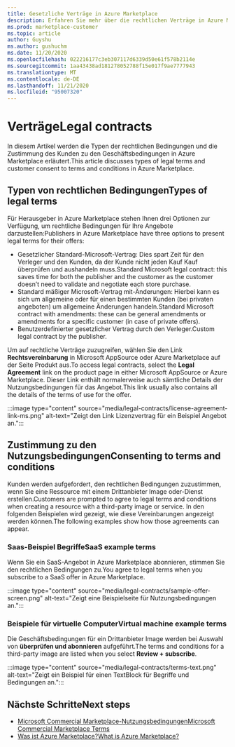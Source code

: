 ```yaml
---
title: Gesetzliche Verträge in Azure Marketplace
description: Erfahren Sie mehr über die rechtlichen Verträge in Azure Marketplace.
ms.prod: marketplace-customer
ms.topic: article
author: Guyshu
ms.author: gushuchm
ms.date: 11/20/2020
ms.openlocfilehash: 022216177c3eb307117d6339d50e61f578b2114e
ms.sourcegitcommit: 1aa43438ad181278052788f15e017f9ae7777943
ms.translationtype: MT
ms.contentlocale: de-DE
ms.lasthandoff: 11/21/2020
ms.locfileid: "95007320"
---
```

# <a name="legal-contracts"></a><span data-ttu-id="0eda8-103">Verträge</span><span class="sxs-lookup"><span data-stu-id="0eda8-103">Legal contracts</span></span>

<span data-ttu-id="0eda8-104">In diesem Artikel werden die Typen der rechtlichen Bedingungen und die Zustimmung des Kunden zu den Geschäftsbedingungen in Azure Marketplace erläutert.</span><span class="sxs-lookup"><span data-stu-id="0eda8-104">This article discusses types of legal terms and customer consent to terms and conditions in Azure Marketplace.</span></span>

## <a name="types-of-legal-terms"></a><span data-ttu-id="0eda8-105">Typen von rechtlichen Bedingungen</span><span class="sxs-lookup"><span data-stu-id="0eda8-105">Types of legal terms</span></span>

<span data-ttu-id="0eda8-106">Für Herausgeber in Azure Marketplace stehen Ihnen drei Optionen zur Verfügung, um rechtliche Bedingungen für Ihre Angebote darzustellen:</span><span class="sxs-lookup"><span data-stu-id="0eda8-106">Publishers in Azure Marketplace have three options to present legal terms for their offers:</span></span>

- <span data-ttu-id="0eda8-107">Gesetzlicher Standard-Microsoft-Vertrag: Dies spart Zeit für den Verleger und den Kunden, da der Kunde nicht jeden Kauf Kauf überprüfen und aushandeln muss.</span><span class="sxs-lookup"><span data-stu-id="0eda8-107">Standard Microsoft legal contract: this saves time for both the publisher and the customer as the customer doesn’t need to validate and negotiate each store purchase.</span></span>
- <span data-ttu-id="0eda8-108">Standard mäßiger Microsoft-Vertrag mit-Änderungen: Hierbei kann es sich um allgemeine oder für einen bestimmten Kunden (bei privaten angeboten) um allgemeine Änderungen handeln.</span><span class="sxs-lookup"><span data-stu-id="0eda8-108">Standard Microsoft contract with amendments: these can be general amendments or amendments for a specific customer (in case of private offers).</span></span>
- <span data-ttu-id="0eda8-109">Benutzerdefinierter gesetzlicher Vertrag durch den Verleger.</span><span class="sxs-lookup"><span data-stu-id="0eda8-109">Custom legal contract by the publisher.</span></span>

<span data-ttu-id="0eda8-110">Um auf rechtliche Verträge zuzugreifen, wählen Sie den Link **Rechtsvereinbarung** in Microsoft AppSource oder Azure Marketplace auf der Seite Produkt aus.</span><span class="sxs-lookup"><span data-stu-id="0eda8-110">To access legal contracts, select the **Legal Agreement** link on the product page in either Microsoft AppSource or Azure Marketplace.</span></span> <span data-ttu-id="0eda8-111">Dieser Link enthält normalerweise auch sämtliche Details der Nutzungsbedingungen für das Angebot.</span><span class="sxs-lookup"><span data-stu-id="0eda8-111">This link usually also contains all the details of the terms of use for the offer.</span></span>

:::image type="content" source="media/legal-contracts/license-agreement-link-ms.png" alt-text="Zeigt den Link Lizenzvertrag für ein Beispiel Angebot an.":::

## <a name="consenting-to-terms-and-conditions"></a><span data-ttu-id="0eda8-113">Zustimmung zu den Nutzungsbedingungen</span><span class="sxs-lookup"><span data-stu-id="0eda8-113">Consenting to terms and conditions</span></span>

<span data-ttu-id="0eda8-114">Kunden werden aufgefordert, den rechtlichen Bedingungen zuzustimmen, wenn Sie eine Ressource mit einem Drittanbieter Image oder-Dienst erstellen.</span><span class="sxs-lookup"><span data-stu-id="0eda8-114">Customers are prompted to agree to legal terms and conditions when creating a resource with a third-party image or service.</span></span> <span data-ttu-id="0eda8-115">In den folgenden Beispielen wird gezeigt, wie diese Vereinbarungen angezeigt werden können.</span><span class="sxs-lookup"><span data-stu-id="0eda8-115">The following examples show how those agreements can appear.</span></span>

### <a name="saas-example-terms"></a><span data-ttu-id="0eda8-116">Saas-Beispiel Begriffe</span><span class="sxs-lookup"><span data-stu-id="0eda8-116">SaaS example terms</span></span>

<span data-ttu-id="0eda8-117">Wenn Sie ein SaaS-Angebot in Azure Marketplace abonnieren, stimmen Sie den rechtlichen Bedingungen zu.</span><span class="sxs-lookup"><span data-stu-id="0eda8-117">You agree to legal terms when you subscribe to a SaaS offer in Azure Marketplace.</span></span>

:::image type="content" source="media/legal-contracts/sample-offer-screen.png" alt-text="Zeigt eine Beispielseite für Nutzungsbedingungen an.":::

### <a name="virtual-machine-example-terms"></a><span data-ttu-id="0eda8-119">Beispiele für virtuelle Computer</span><span class="sxs-lookup"><span data-stu-id="0eda8-119">Virtual machine example terms</span></span>

<span data-ttu-id="0eda8-120">Die Geschäftsbedingungen für ein Drittanbieter Image werden bei Auswahl von **überprüfen und abonnieren** aufgeführt.</span><span class="sxs-lookup"><span data-stu-id="0eda8-120">The terms and conditions for a third-party image are listed when you select **Review + subscribe**.</span></span>

:::image type="content" source="media/legal-contracts/terms-text.png" alt-text="Zeigt ein Beispiel für einen TextBlock für Begriffe und Bedingungen an.":::

## <a name="next-steps"></a><span data-ttu-id="0eda8-122">Nächste Schritte</span><span class="sxs-lookup"><span data-stu-id="0eda8-122">Next steps</span></span>

- [<span data-ttu-id="0eda8-123">Microsoft Commercial Marketplace-Nutzungsbedingungen</span><span class="sxs-lookup"><span data-stu-id="0eda8-123">Microsoft Commercial Marketplace Terms</span></span>](https://azure.microsoft.com/support/legal/marketplace-terms/)
- [<span data-ttu-id="0eda8-124">Was ist Azure Marketplace?</span><span class="sxs-lookup"><span data-stu-id="0eda8-124">What is Azure Marketplace?</span></span>](azure-marketplace-overview.md) 
